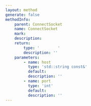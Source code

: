 ```yaml
---
layout: method
generate: false
methodInfo:
    parent: ConnectSocket
    name: ConnectSocket
    mark:  
    description: 
    return:
        type: '        '
        description: ''
    parameters:
        - name: host
          type: 'std::string const&'
          default: 
          description: ''
        - name: port
          type: 'int'
          default: 
          description: ''
---
```

